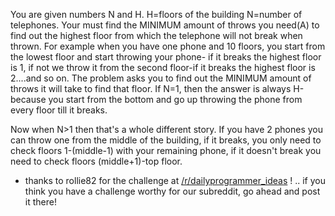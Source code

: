 <div class="md"><p>You are given numbers N and H. H=floors of the building N=number of telephones. Your must find the MINIMUM amount of throws you need(A) to find out the highest floor from which the telephone will not break when thrown. For example when you have one phone and 10 floors, you start from the lowest floor and start throwing your phone- if it breaks the highest floor is 1, if not we throw it from the second floor-if it breaks the highest floor is 2....and so on. The problem asks you to find out the MINIMUM amount of throws it will take to find that floor. If N=1, then the answer is always H-because you start from the bottom and go up throwing the phone from every floor till it breaks.</p>
<p>Now when N&gt;1 then that's a whole different story. If you have 2 phones you can throw one from the middle of the building, if it breaks, you only need to check floors 1-(middle-1) with your remaining phone, if it doesn't break you need to check floors (middle+1)-top floor.</p>
<ul>
<li>thanks to rollie82 for the challenge at <a href="/r/dailyprogrammer_ideas">/r/dailyprogrammer_ideas</a> ! .. if you think you have a challenge worthy for our subreddit, go ahead and post it there!</li>
</ul>
</div>
